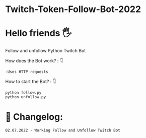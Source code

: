 # Twitch-Token-Follow-Bot-2022
 
# Hello friends 🖐️

Follow and unfollow Python Twitch Bot


How does the Bot work? : 👇

    -Uses HTTP requests

How to start the Bot? : 👇

    python follow.py
    python unfollow.py

# 🚩 Changelog:

    02.07.2022 - Working Follow and Unfollow Twitch Bot